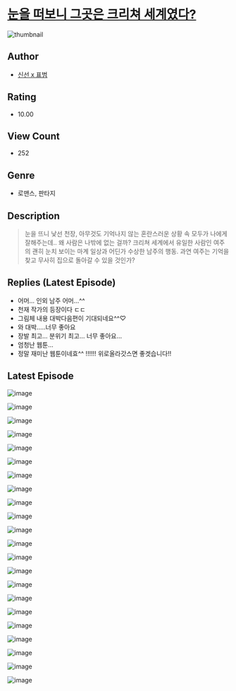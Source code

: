 # [눈을 떠보니 그곳은 크리쳐 세계였다?](https://comic.naver.com/bestChallenge/list?titleId=810523)
![thumbnail](https://image-comic.pstatic.net/user_contents_data/challenge_comic/2023/05/23/366942/upload_3558468457558729016_480x623.jpeg)

## Author
- [신선 x 표범](https://comic.naver.com/artistTitle?id=366942)

## Rating
- 10.00

## View Count
- 252

## Genre
- 로맨스, 판타지

## Description
> 눈을 뜨니 낯선 천장, 아무것도 기억나지 않는 혼란스러운 상황 속 모두가 나에게 잘해주는데.. 왜 사람은 나밖에 없는 걸까? 크리쳐 세계에서 유일한 사람인 여주의 괜히 눈치 보이는 마계 일상과 어딘가 수상한 남주의 행동. 과연 여주는 기억을 찾고 무사히 집으로 돌아갈 수 있을 것인가?

## Replies (Latest Episode)
- 어머... 인외 남주 어머...^^
- 천재 작가의 등장이다 ㄷㄷ
- 그림체 내용 대박다음편이 기대되네요^^♡
- 와 대박.....너무 좋아요
- 장발 최고… 분위기 최고… 너무 좋아요…
- 엄청난 웹툰...
- 정말 재미난 웹툰이네효^^ !!!!!! 위로올라갓스면 좋겟습니다!!

## Latest Episode
![image](https://image-comic.pstatic.net/user_contents_data/challenge_comic/2023/05/24/366942/upload_3991940119278006329.jpeg)

![image](https://image-comic.pstatic.net/user_contents_data/challenge_comic/2023/05/24/366942/upload_3559641649367115065.jpeg)

![image](https://image-comic.pstatic.net/user_contents_data/challenge_comic/2023/05/24/366942/upload_3919880114924499251.jpeg)

![image](https://image-comic.pstatic.net/user_contents_data/challenge_comic/2023/05/24/366942/upload_4135483346491945525.jpeg)

![image](https://image-comic.pstatic.net/user_contents_data/challenge_comic/2023/05/24/366942/upload_3774688505049397349.jpeg)

![image](https://image-comic.pstatic.net/user_contents_data/challenge_comic/2023/05/24/366942/upload_7077517007020109921.jpeg)

![image](https://image-comic.pstatic.net/user_contents_data/challenge_comic/2023/05/24/366942/upload_3630290760406021433.jpeg)

![image](https://image-comic.pstatic.net/user_contents_data/challenge_comic/2023/05/24/366942/upload_3618984455692104242.jpeg)

![image](https://image-comic.pstatic.net/user_contents_data/challenge_comic/2023/05/24/366942/upload_7234297667104618297.jpeg)

![image](https://image-comic.pstatic.net/user_contents_data/challenge_comic/2023/05/24/366942/upload_7233686335102793008.jpeg)

![image](https://image-comic.pstatic.net/user_contents_data/challenge_comic/2023/05/24/366942/upload_4049079543006835556.jpeg)

![image](https://image-comic.pstatic.net/user_contents_data/challenge_comic/2023/05/24/366942/upload_7147884845747744866.jpeg)

![image](https://image-comic.pstatic.net/user_contents_data/challenge_comic/2023/05/24/366942/upload_3486176856488555321.jpeg)

![image](https://image-comic.pstatic.net/user_contents_data/challenge_comic/2023/05/24/366942/upload_3559313972574446903.jpeg)

![image](https://image-comic.pstatic.net/user_contents_data/challenge_comic/2023/05/24/366942/upload_7377233057665082418.jpeg)

![image](https://image-comic.pstatic.net/user_contents_data/challenge_comic/2023/05/24/366942/upload_3558469754588116788.jpeg)

![image](https://image-comic.pstatic.net/user_contents_data/challenge_comic/2023/05/24/366942/upload_3762253020687131492.jpeg)

![image](https://image-comic.pstatic.net/user_contents_data/challenge_comic/2023/05/24/366942/upload_3979040441866806626.jpeg)

![image](https://image-comic.pstatic.net/user_contents_data/challenge_comic/2023/05/24/366942/upload_4050201946893859129.jpeg)

![image](https://image-comic.pstatic.net/user_contents_data/challenge_comic/2023/05/24/366942/upload_4135257981035557177.jpeg)

![image](https://image-comic.pstatic.net/user_contents_data/challenge_comic/2023/05/24/366942/upload_7075213715548090673.jpeg)

![image](https://image-comic.pstatic.net/user_contents_data/challenge_comic/2023/05/24/366942/upload_7162188198354039856.jpeg)
